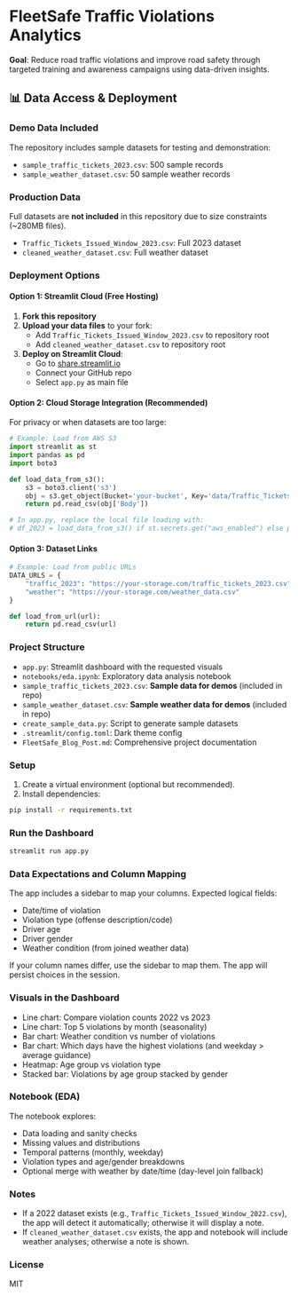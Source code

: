 # FleetSafe Traffic Violations Analytics

**Goal**: Reduce road traffic violations and improve road safety through targeted training and awareness campaigns using data-driven insights.

## 📊 Data Access & Deployment

### Demo Data Included
The repository includes sample datasets for testing and demonstration:
- `sample_traffic_tickets_2023.csv`: 500 sample records
- `sample_weather_dataset.csv`: 50 sample weather records

### Production Data
Full datasets are **not included** in this repository due to size constraints (~280MB files).
- `Traffic_Tickets_Issued_Window_2023.csv`: Full 2023 dataset
- `cleaned_weather_dataset.csv`: Full weather dataset

### Deployment Options

#### **Option 1: Streamlit Cloud (Free Hosting)**
1. **Fork this repository**
2. **Upload your data files** to your fork:
   - Add `Traffic_Tickets_Issued_Window_2023.csv` to repository root
   - Add `cleaned_weather_dataset.csv` to repository root
3. **Deploy on Streamlit Cloud**:
   - Go to [share.streamlit.io](https://share.streamlit.io)
   - Connect your GitHub repo
   - Select `app.py` as main file

#### **Option 2: Cloud Storage Integration (Recommended)**
For privacy or when datasets are too large:

```python
# Example: Load from AWS S3
import streamlit as st
import pandas as pd
import boto3

def load_data_from_s3():
    s3 = boto3.client('s3')
    obj = s3.get_object(Bucket='your-bucket', Key='data/Traffic_Tickets_2023.csv')
    return pd.read_csv(obj['Body'])

# In app.py, replace the local file loading with:
# df_2023 = load_data_from_s3() if st.secrets.get("aws_enabled") else pd.read_csv("local_file.csv")
```

#### **Option 3: Dataset Links**
```python
# Example: Load from public URLs
DATA_URLS = {
    "traffic_2023": "https://your-storage.com/traffic_tickets_2023.csv",
    "weather": "https://your-storage.com/weather_data.csv"
}

def load_from_url(url):
    return pd.read_csv(url)
```

### Project Structure
- `app.py`: Streamlit dashboard with the requested visuals
- `notebooks/eda.ipynb`: Exploratory data analysis notebook
- `sample_traffic_tickets_2023.csv`: **Sample data for demos** (included in repo)
- `sample_weather_dataset.csv`: **Sample weather data for demos** (included in repo)
- `create_sample_data.py`: Script to generate sample datasets
- `.streamlit/config.toml`: Dark theme config
- `FleetSafe_Blog_Post.md`: Comprehensive project documentation

### Setup
1. Create a virtual environment (optional but recommended).
2. Install dependencies:
```bash
pip install -r requirements.txt
```

### Run the Dashboard
```bash
streamlit run app.py
```

### Data Expectations and Column Mapping
The app includes a sidebar to map your columns. Expected logical fields:
- Date/time of violation
- Violation type (offense description/code)
- Driver age
- Driver gender
- Weather condition (from joined weather data)

If your column names differ, use the sidebar to map them. The app will persist choices in the session.

### Visuals in the Dashboard
- Line chart: Compare violation counts 2022 vs 2023
- Line chart: Top 5 violations by month (seasonality)
- Bar chart: Weather condition vs number of violations
- Bar chart: Which days have the highest violations (and weekday > average guidance)
- Heatmap: Age group vs violation type
- Stacked bar: Violations by age group stacked by gender

### Notebook (EDA)
The notebook explores:
- Data loading and sanity checks
- Missing values and distributions
- Temporal patterns (monthly, weekday)
- Violation types and age/gender breakdowns
- Optional merge with weather by date/time (day-level join fallback)

### Notes
- If a 2022 dataset exists (e.g., `Traffic_Tickets_Issued_Window_2022.csv`), the app will detect it automatically; otherwise it will display a note.
- If `cleaned_weather_dataset.csv` exists, the app and notebook will include weather analyses; otherwise a note is shown.

### License
MIT
